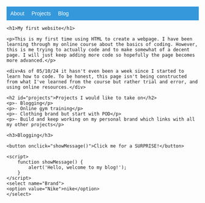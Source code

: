 <!DOCTYPE html>
<html lang="en">
<head>
    <meta charset="UTF-8">
    <meta name="viewport" content="width=device-width, initial-scale=1.0">
    <title>My Simple Webpage</title>
    <style>
        body {
            font-family: Arial, sans-serif;
            margin: 20px;
        }
        nav {
            background-color: #3498db;
            padding: 10px;
        }
        nav ul {
            list-style-type: none;
            margin: 0;
            padding: 0;
        }
        nav ul li {
            display: inline;
            margin-right: 15px;
        }
        nav a {
            color: white;
            text-decoration: none;
        }
        h1 {
            font-size: 36px;
            font-weight: bold;
            color: #3498db;
        }
        p {
            font-size: 18px;
            line-height: 1.6;
            color: #333;
        }
    </style>
</head>

<body>
    <nav>
        <ul>
            <li><a href="#about">About</a></li>
            <li><a href="#projects">Projects</a></li>
            <li><a href="#blog">Blog</a></li>
        </ul>
    </nav>

    <h1>My first website</h1>
    
    <p>This is my first time using HTML to create a webpage. I have been learning through my online course about the basics of coding. However, this is me trying to actually code and to make somewhat of a decent page. I will just keep adding more code so hopefully the page becomes more advanced.</p>
    
    <div>As of 05/10/24 it hasn't even been a week since I started to learn how to code. To be honest, this page isn't being constructed from what I've learned from the course but rather trial and error, and using online resources.</div>

    <h2 id="projects">Projects I would like to take on</h2>
    <p>- Blogging</p>
    <p>- Online gym training</p>
    <p>- Clothing brand but start with POD</p>
    <p>- Build and keep working on my personal brand which links with all my other projects</p>

    <h3>Blogging</h3>
    
    <button onclick="showMessage()">Click me for a SURPRISE!</button>

    <script>
        function showMessage() {
            alert('Hello, welcome to my blog!');
        }
    </script>
    <select name="Brand">
    <option value="Nike">nike</option>
    </select>
</body>
</html>
